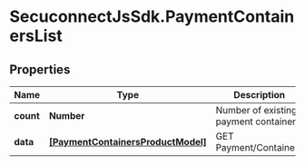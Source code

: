 # SecuconnectJsSdk.PaymentContainersList

## Properties
Name | Type | Description | Notes
------------ | ------------- | ------------- | -------------
**count** | **Number** | Number of existing payment containers | [optional] 
**data** | [**[PaymentContainersProductModel]**](PaymentContainersProductModel.md) | GET Payment/Containers | [optional] 


